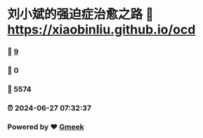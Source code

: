 # 刘小斌的强迫症治愈之路 :link: https://xiaobinliu.github.io/ocd 
### :page_facing_up: [9](https://xiaobinliu.github.io/ocd/tag.html) 
### :speech_balloon: 0 
### :hibiscus: 5574 
### :alarm_clock: 2024-06-27 07:32:37 
### Powered by :heart: [Gmeek](https://github.com/Meekdai/Gmeek)
